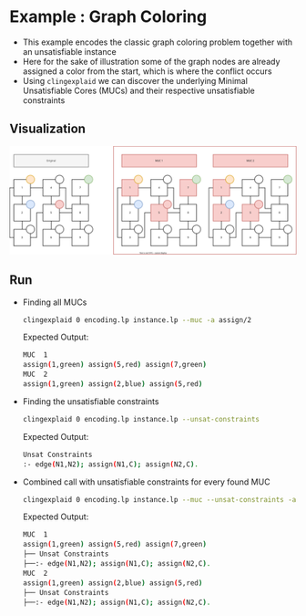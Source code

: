# Example : Graph Coloring

+ This example encodes the classic graph coloring problem together with an unsatisfiable instance
+ Here for the sake of illustration some of the graph nodes are already assigned a color from the start, which is where the conflict occurs
+ Using `clingexplaid` we can discover the underlying Minimal Unsatisfiable Cores (MUCs) and their respective unsatisfiable constraints


## Visualization

![](graph_coloring_example.svg)

## Run

+ Finding all MUCs

    ```bash
    clingexplaid 0 encoding.lp instance.lp --muc -a assign/2
    ```
  
    Expected Output:

    ```bash
    MUC  1 
    assign(1,green) assign(5,red) assign(7,green)
    MUC  2 
    assign(1,green) assign(2,blue) assign(5,red)
    ```

+ Finding the unsatisfiable constraints

    ```bash
    clingexplaid 0 encoding.lp instance.lp --unsat-constraints
    ```

    Expected Output:

    ```bash
    Unsat Constraints 
    :- edge(N1,N2); assign(N1,C); assign(N2,C).
    ```

+ Combined call with unsatisfiable constraints for every found MUC
  ```bash
  clingexplaid 0 encoding.lp instance.lp --muc --unsat-constraints -a assign/2
  ```
  
  Expected Output:

    ```bash
    MUC  1 
    assign(1,green) assign(5,red) assign(7,green)
    ├── Unsat Constraints 
    ├──:- edge(N1,N2); assign(N1,C); assign(N2,C).
    MUC  2 
    assign(1,green) assign(2,blue) assign(5,red)
    ├── Unsat Constraints 
    ├──:- edge(N1,N2); assign(N1,C); assign(N2,C).
    ```

